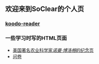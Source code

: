 ## 欢迎来到SoClear的个人页
### [koodo-reader](koodo-reader/index.html)
### 一些学习时写的HTML页面
* [美国著名农业科学家*诺曼·博洛格*的纪念页](tribute.html)
* [问卷](survey.html)

